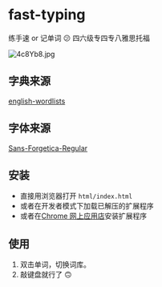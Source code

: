 # fast-typing

练手速 or 记单词 😕 四六级专四专八雅思托福

![4c8Yb8.jpg](https://z3.ax1x.com/2021/09/26/4c8Yb8.jpg)

## 字典来源

[english-wordlists](https://github.com/mahavivo/english-wordlists)

## 字体来源

[Sans-Forgetica-Regular](https://sansforgetica.rmit.edu.au/)

## 安装

- 直接用浏览器打开 `html/index.html`
- 或者在开发者模式下加载已解压的扩展程序
- 或者在[Chrome 网上应用店](https://chrome.google.com/webstore/detail/fast-typing/jiedekdlgmgkcmpedmefhhfmfpeoiolc/related?hl=zh-CN)安装扩展程序

## 使用

1. 双击单词，切换词库。
2. 敲键盘就行了 🙃
